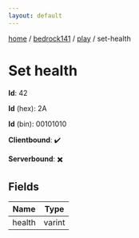 ```yaml
---
layout: default
---
```


[home](/)  /  [bedrock141](/protocol/bedrock141)  /  [play](/protocol/bedrock141/play)  /  set-health

# Set health

**Id**: 42

**Id** (hex): 2A

**Id** (bin): 00101010

**Clientbound**: ✔️

**Serverbound**: ✖️

## Fields

Name | Type
---|---
health | varint

